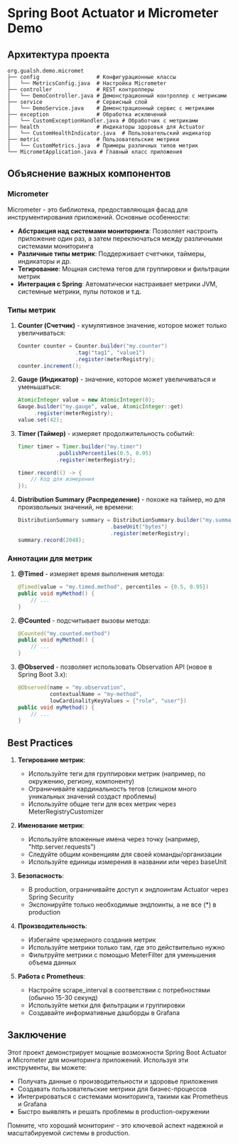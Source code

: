 # Spring Boot Actuator и Micrometer Demo

## Архитектура проекта
```
org.gualsh.demo.micromet
├── config                  # Конфигурационные классы
│   └── MetricsConfig.java  # Настройка Micrometer
├── controller              # REST контроллеры
│   └── DemoController.java # Демонстрационный контроллер с метриками
├── service                 # Сервисный слой
│   └── DemoService.java    # Демонстрационный сервис с метриками
├── exception               # Обработка исключений
│   └── CustomExceptionHandler.java # Обработчик с метриками
├── health                  # Индикаторы здоровья для Actuator
│   └── CustomHealthIndicator.java  # Пользовательский индикатор
├── metric                  # Пользовательские метрики
│   └── CustomMetrics.java  # Примеры различных типов метрик
└── MicrometApplication.java # Главный класс приложения
```

## Объяснение важных компонентов

### Micrometer

Micrometer - это библиотека, предоставляющая фасад для инструментирования приложений. Основные особенности:

- **Абстракция над системами мониторинга**: Позволяет настроить приложение один раз, а затем переключаться между различными системами мониторинга
- **Различные типы метрик**: Поддерживает счетчики, таймеры, индикаторы и др.
- **Тегирование**: Мощная система тегов для группировки и фильтрации метрик
- **Интеграция с Spring**: Автоматически настраивает метрики JVM, системные метрики, пулы потоков и т.д.

### Типы метрик

1. **Counter (Счетчик)** - кумулятивное значение, которое может только увеличиваться:
   ```java
   Counter counter = Counter.builder("my.counter")
                     .tag("tag1", "value1")
                     .register(meterRegistry);
   counter.increment();
   ```

2. **Gauge (Индикатор)** - значение, которое может увеличиваться и уменьшаться:
   ```java
   AtomicInteger value = new AtomicInteger(0);
   Gauge.builder("my.gauge", value, AtomicInteger::get)
        .register(meterRegistry);
   value.set(42);
   ```

3. **Timer (Таймер)** - измеряет продолжительность событий:
   ```java
   Timer timer = Timer.builder("my.timer")
               .publishPercentiles(0.5, 0.95)
               .register(meterRegistry);
   
   timer.record(() -> {
       // Код для измерения
   });
   ```

4. **Distribution Summary (Распределение)** - похоже на таймер, но для произвольных значений, не времени:
   ```java
   DistributionSummary summary = DistributionSummary.builder("my.summary")
                                .baseUnit("bytes")
                                .register(meterRegistry);
   summary.record(2048);
   ```

### Аннотации для метрик

1. **@Timed** - измеряет время выполнения метода:
   ```java
   @Timed(value = "my.timed.method", percentiles = {0.5, 0.95})
   public void myMethod() {
       // ...
   }
   ```

2. **@Counted** - подсчитывает вызовы метода:
   ```java
   @Counted("my.counted.method")
   public void myMethod() {
       // ...
   }
   ```

3. **@Observed** - позволяет использовать Observation API (новое в Spring Boot 3.x):
   ```java
   @Observed(name = "my.observation", 
             contextualName = "my-method",
             lowCardinalityKeyValues = {"role", "user"})
   public void myMethod() {
       // ...
   }
   ```

## Best Practices

1. **Тегирование метрик**:
    - Используйте теги для группировки метрик (например, по окружению, региону, компоненту)
    - Ограничивайте кардинальность тегов (слишком много уникальных значений создаст проблемы)
    - Используйте общие теги для всех метрик через MeterRegistryCustomizer

2. **Именование метрик**:
    - Используйте вложенные имена через точку (например, "http.server.requests")
    - Следуйте общим конвенциям для своей команды/организации
    - Используйте единицы измерения в названии или через baseUnit

3. **Безопасность**:
    - В production, ограничивайте доступ к эндпоинтам Actuator через Spring Security
    - Экспонируйте только необходимые эндпоинты, а не все (*) в production

4. **Производительность**:
    - Избегайте чрезмерного создания метрик
    - Используйте метрики только там, где это действительно нужно
    - Фильтруйте метрики с помощью MeterFilter для уменьшения объема данных

5. **Работа с Prometheus**:
    - Настройте scrape_interval в соответствии с потребностями (обычно 15-30 секунд)
    - Используйте метки для фильтрации и группировки
    - Создавайте информативные дашборды в Grafana

## Заключение

Этот проект демонстрирует мощные возможности Spring Boot Actuator и Micrometer для мониторинга приложений. Используя эти инструменты, вы можете:

- Получать данные о производительности и здоровье приложения
- Создавать пользовательские метрики для бизнес-процессов
- Интегрироваться с системами мониторинга, такими как Prometheus и Grafana
- Быстро выявлять и решать проблемы в production-окружении

Помните, что хороший мониторинг - это ключевой аспект надежной и масштабируемой системы в production.